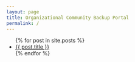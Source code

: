 ```yaml
---
layout: page
title: Organizational Community Backup Portal
permalink: /
---
```


<ul class="listing">
{% for post in site.posts %}
  <li class="listing-item">
    <a href="{{ post.url }}" title="{{ post.title }}">{{ post.title }}</a>
  </li>
{% endfor %}
</ul>
